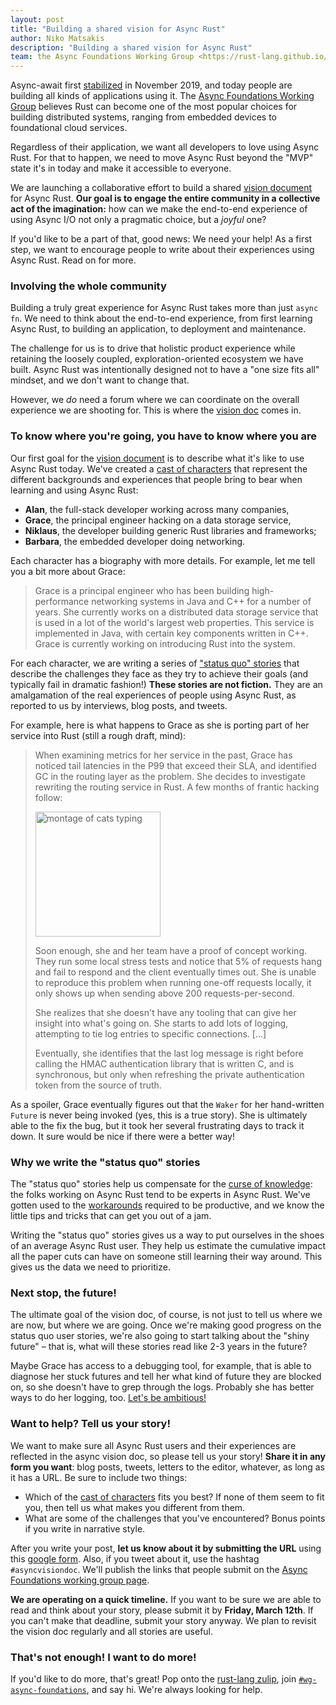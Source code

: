 ```yaml
---
layout: post
title: "Building a shared vision for Async Rust"
author: Niko Matsakis
description: "Building a shared vision for Async Rust"
team: the Async Foundations Working Group <https://rust-lang.github.io/wg-async-foundations/>
---
```


[wg]: https://rust-lang.github.io/wg-async-foundations/
[vd]: https://rust-lang.github.io/wg-async-foundations/vision.html#-the-vision
[sq]: https://rust-lang.github.io/wg-async-foundations/vision/status_quo.html
[sf]: https://rust-lang.github.io/wg-async-foundations/vision/shiny_future.html
[r]: https://rust-lang.github.io/wg-async-foundations/vision/roadmap.html
[dt]: https://rust-lang.github.io/wg-async-foundations/vision/tenets.html
[cc]: https://rust-lang.github.io/wg-async-foundations/vision/characters.html
[dd]: https://rust-lang.github.io/wg-async-foundations/design_docs.html
[gf]: https://forms.gle/YKNniGhaNXBhmjXNA
[gr]: https://is.gd/T6TadC
[z]: https://rust-lang.zulipchat.com/
[wgz]: https://rust-lang.zulipchat.com/#streams/187312/wg-async-foundations
[amb]: https://rust-lang.github.io/wg-async-foundations/vision/shiny_future.html#think-big----too-big-if-you-have-to
[cok]: https://en.wikipedia.org/wiki/Curse_of_knowledge
[workarounds]: https://rust-lang.github.io/async-book/07_workarounds/01_chapter.html
[stabilized]: https://blog.rust-lang.org/2019/11/07/Async-await-stable.html

Async-await first [stabilized] in November 2019, and today people are building all kinds of applications using it. The [Async Foundations Working Group][wg] believes Rust can become one of the most popular choices for building distributed systems, ranging from embedded devices to foundational cloud services.

Regardless of their application, we want all developers to love using Async Rust. For that to happen, we need to move Async Rust beyond the "MVP" state it's in today and make it accessible to everyone.

We are launching a collaborative effort to build a shared [vision document][vd] for Async Rust. **Our goal is to engage the entire community in a collective act of the imagination:** how can we make the end-to-end experience of using Async I/O not only a pragmatic choice, but a _joyful_ one?

If you'd like to be a part of that, good news: We need your help! As a first step, we want to encourage people to write about their experiences using Async Rust. Read on for more.

### Involving the whole community

Building a truly great experience for Async Rust takes more than just `async fn`. We need to think about the end-to-end experience, from first learning Async Rust, to building an application, to deployment and maintenance.

The challenge for us is to drive that holistic product experience while retaining the loosely coupled, exploration-oriented ecosystem we have built. Async Rust was intentionally designed not to have a "one size fits all" mindset, and we don't want to change that.

However, we _do_ need a forum where we can coordinate on the overall experience we are shooting for. This is where the [vision doc][vd] comes in.

### To know where you're going, you have to know where you are

Our first goal for the [vision document][vd] is to describe what it's like to use Async Rust today. We've created a [cast of characters][cc] that represent the different backgrounds and experiences that people bring to bear when learning and using Async Rust:

* **Alan**, the full-stack developer working across many companies,
* **Grace**, the principal engineer hacking on a data storage service,
* **Niklaus**, the developer building generic Rust libraries and frameworks;
* **Barbara**, the embedded developer doing networking.

Each character has a biography with more details. For example, let me tell you a bit more about Grace:

> Grace is a principal engineer who has been building high-performance networking systems in Java and C++ for a number of years. She currently works on a distributed data storage service that is used in a lot of the world's largest web properties. This service is implemented in Java, with certain key components written in C++. Grace is currently working on introducing Rust into the system.

For each character, we are writing a series of ["status quo" stories][sq] that describe the challenges they face as they try to achieve their goals (and typically fail in dramatic fashion!) **These stories are not fiction.** They are an amalgamation of the real experiences of people using Async Rust, as reported to us by interviews, blog posts, and tweets.

For example, here is what happens to Grace as she is porting part of her service into Rust (still a rough draft, mind):

> When examining metrics for her service in the past, Grace has noticed tail latencies in the P99 that exceed their SLA, and identified GC in the routing layer as the problem. She decides to investigate rewriting the routing service in Rust. A few months of frantic hacking follow:
>
> <img src="https://media.giphy.com/media/ule4vhcY1xEKQ/giphy.gif" alt="montage of cats typing" width=200></img>
>
> Soon enough, she and her team have a proof of concept working. They run some local stress tests and notice that 5% of requests hang and fail to respond and the client eventually times out. She is unable to reproduce this problem when running one-off requests locally, it only shows up when sending above 200 requests-per-second.
>
> She realizes that she doesn't have any tooling that can give her insight into what's going on. She starts to add lots of logging, attempting to tie log entries to specific connections. [...]
>
> Eventually, she identifies that the last log message is right before calling the HMAC authentication library that is written C, and is synchronous, but only when refreshing the private authentication token from the source of truth.

As a spoiler, Grace eventually figures out that the `Waker` for her hand-written `Future` is never being invoked (yes, this is a true story). She is ultimately able to the fix the bug, but it took her several frustrating days to track it down. It sure would be nice if there were a better way!

### Why we write the "status quo" stories

The "status quo" stories help us compensate for the [curse of knowledge][cok]: the folks working on Async Rust tend to be experts in Async Rust. We've gotten used to the [workarounds] required to be productive, and we know the little tips and tricks that can get you out of a jam.

Writing the "status quo" stories gives us a way to put ourselves in the shoes of an average Async Rust user. They help us estimate the cumulative impact all the paper cuts can have on someone still learning their way around. This gives us the data we need to prioritize.

### Next stop, the future!

The ultimate goal of the vision doc, of course, is not just to tell us where we are now, but where we are going. Once we're making good progress on the status quo user stories, we're also going to start talking about the "shiny future" – that is, what will these stories read like 2-3 years in the future?

Maybe Grace has access to a debugging tool, for example, that is able to diagnose her stuck futures and tell her what kind of future they are blocked on, so she doesn't have to grep through the logs. Probably she has better ways to do her logging, too. [Let's be ambitious!][amb]

<a name="help"></a>

### Want to help? Tell us your story!

We want to make sure all Async Rust users and their experiences are reflected in the async vision doc, so please tell us your story! **Share it in any form you want**: blog posts, tweets, letters to the editor, whatever, as long as it has a URL. Be sure to include two things:

* Which of the [cast of characters][cc] fits you best? If none of them seem to fit you, then tell us what makes you different from them.
* What are some of the challenges that you've encountered? Bonus points if you write in narrative style.

After you write your post, **let us know about it by submitting the URL** using this [google form][gf]. Also, if you tweet about it, use the hashtag `#asyncvisiondoc`. We'll publish the links that people submit on the [Async Foundations working group page][wg].

**We are operating on a quick timeline.** If you want to be sure we are able to read and think about your story, please submit it by **Friday, March 12th**. If you can't make that deadline, submit your story anyway. We plan to revisit the vision doc regularly and all stories are useful.

### That's not enough! I want to do more!

If you'd like to do more, that's great! Pop onto the [rust-lang zulip][z], join [`#wg-async-foundations`][wgz], and say hi. We're always looking for help.
